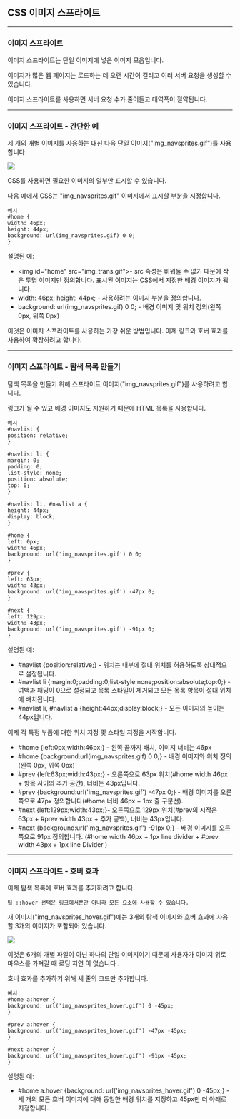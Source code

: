 ## CSS 이미지 스프라이트

---

### 이미지 스프라이트

이미지 스프라이트는 단일 이미지에 넣은 이미지 모음입니다.

이미지가 많은 웹 페이지는 로드하는 데 오랜 시간이 걸리고 여러 서버 요청을 생성할 수 있습니다.

이미지 스프라이트를 사용하면 서버 요청 수가 줄어들고 대역폭이 절약됩니다.

---

### 이미지 스프라이트 - 간단한 예

세 개의 개별 이미지를 사용하는 대신 다음 단일 이미지("img_navsprites.gif")를 사용합니다.

<img src='https://www.w3schools.com/css/img_navsprites.gif'>

CSS를 사용하면 필요한 이미지의 일부만 표시할 수 있습니다.

다음 예에서 CSS는 "img_navsprites.gif" 이미지에서 표시할 부분을 지정합니다.

    예시
    #home {
    width: 46px;
    height: 44px;
    background: url(img_navsprites.gif) 0 0;
    }

설명된 예:

- \<img id="home" src="img_trans.gif">- src 속성은 비워둘 수 없기 때문에 작은 투명 이미지만 정의합니다. 표시된 이미지는 CSS에서 지정한 배경 이미지가 됩니다.
- width: 46px; height: 44px; - 사용하려는 이미지 부분을 정의합니다.
- background: url(img_navsprites.gif) 0 0; - 배경 이미지 및 위치 정의(왼쪽 0px, 위쪽 0px)

이것은 이미지 스프라이트를 사용하는 가장 쉬운 방법입니다. 이제 링크와 호버 효과를 사용하여 확장하려고 합니다.

---

### 이미지 스프라이트 - 탐색 목록 만들기

탐색 목록을 만들기 위해 스프라이트 이미지("img_navsprites.gif")를 사용하려고 합니다.

링크가 될 수 있고 배경 이미지도 지원하기 때문에 HTML 목록을 사용합니다.

    예시
    #navlist {
    position: relative;
    }

    #navlist li {
    margin: 0;
    padding: 0;
    list-style: none;
    position: absolute;
    top: 0;
    }

    #navlist li, #navlist a {
    height: 44px;
    display: block;
    }

    #home {
    left: 0px;
    width: 46px;
    background: url('img_navsprites.gif') 0 0;
    }

    #prev {
    left: 63px;
    width: 43px;
    background: url('img_navsprites.gif') -47px 0;
    }

    #next {
    left: 129px;
    width: 43px;
    background: url('img_navsprites.gif') -91px 0;
    }

설명된 예:

- #navlist {position:relative;} - 위치는 내부에 절대 위치를 허용하도록 상대적으로 설정됩니다.
- #navlist li {margin:0;padding:0;list-style:none;position:absolute;top:0;} - 여백과 패딩이 0으로 설정되고 목록 스타일이 제거되고 모든 목록 항목이 절대 위치에 배치됩니다.
- #navlist li, #navlist a {height:44px;display:block;} - 모든 이미지의 높이는 44px입니다.

이제 각 특정 부품에 대한 위치 지정 및 스타일 지정을 시작합니다.

- #home {left:0px;width:46px;} - 왼쪽 끝까지 배치, 이미지 너비는 46px
- #home {background:url(img_navsprites.gif) 0 0;} - 배경 이미지와 위치 정의(왼쪽 0px, 위쪽 0px)
- #prev {left:63px;width:43px;} - 오른쪽으로 63px 위치(#home width 46px + 항목 사이의 추가 공간), 너비는 43px입니다.
- #prev {background:url('img_navsprites.gif') -47px 0;} - 배경 이미지를 오른쪽으로 47px 정의합니다(#home 너비 46px + 1px 줄 구분선).
- #next {left:129px;width:43px;}- 오른쪽으로 129px 위치(#prev의 시작은 63px + #prev width 43px + 추가 공백), 너비는 43px입니다.
- #next {background:url('img_navsprites.gif') -91px 0;} - 배경 이미지를 오른쪽으로 91px 정의합니다. (#home width 46px + 1px line divider + #prev width 43px + 1px line Divider )

---

### 이미지 스프라이트 - 호버 효과

이제 탐색 목록에 호버 효과를 추가하려고 합니다.

    팁 ::hover 선택은 링크에서뿐만 아니라 모든 요소에 사용할 수 있습니다.

새 이미지("img_navsprites_hover.gif")에는 3개의 탐색 이미지와 호버 효과에 사용할 3개의 이미지가 포함되어 있습니다.

<img src='https://www.w3schools.com/css/img_navsprites_hover.gif'>

이것은 6개의 개별 파일이 아닌 하나의 단일 이미지이기 때문에 사용자가 이미지 위로 마우스를 가져갈 때 로딩 지연 이 없습니다 .

호버 효과를 추가하기 위해 세 줄의 코드만 추가합니다.

    예시
    #home a:hover {
    background: url('img_navsprites_hover.gif') 0 -45px;
    }

    #prev a:hover {
    background: url('img_navsprites_hover.gif') -47px -45px;
    }

    #next a:hover {
    background: url('img_navsprites_hover.gif') -91px -45px;
    }

설명된 예:

- #home a:hover {background: url('img_navsprites_hover.gif') 0 -45px;} - 세 개의 모든 호버 이미지에 대해 동일한 배경 위치를 지정하고 45px만 더 아래로 지정합니다.
